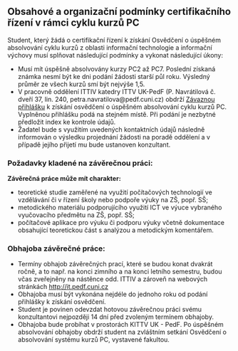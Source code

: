 ## Obsahové a organizační podmínky certifikačního řízení v rámci cyklu kurzů PC

Student, který žádá o certifikační řízení k získání Osvědčení o úspěšném
absolvování cyklu kurzů z oblasti informační technologie a informační
výchovy musí splňovat následující podmínky a vykonat následující úkony:

-   Musí mít úspěšně absolvovány kurzy PC2 až PC7. Poslední získaná
    známka nesmí být ke dni podání žádosti starší půl roku. Výsledný
    průměr ze všech kurzů smí být nejvýše 1,5.
-   V pracovně oddělení ITTIV katedry ITTV UK-PedF (P. Navrátilová č.
    dveří 37, lin. 240, petra.navratilova\@pedf.cuni.cz) obdrží
    [Závaznou přihlášku](prihl_PC.doc) k získání osvědčení o úspěšném
    absolvování cyklu kurzů PC. Vyplněnou přihlášku podá na stejném
    místě. Při podání je nezbytné předložit index ke kontrole údajů.
-   Žadatel bude s využitím uvedených kontaktních údajů následně
    informován o výsledku projednání žádosti na poradě oddělení a v
    případě jejího přijetí mu bude ustanoven konzultant.

### Požadavky kladené na závěrečnou práci:

**Závěrečná práce může mít charakter:**

-   teoretické studie zaměřené na využití počítačových technologií ve
    vzdělávání či v řízení školy nebo podpoře výuky na ZŠ, popř. SŠ;
-   metodického materiálu podporujícího využití ICT ve výuce vybraného
    vyučovacího předmětu na ZŠ, popř. SŠ;
-   počítačové aplikace pro výuku či podporu výuky včetně dokumentace
    obsahující teoretickou část s analýzou a metodickým komentářem.

### Obhajoba závěrečné práce:

-   Termíny obhajob závěrečných prací, které se budou konat dvakrát
    ročně, a to např. na konci zimního a na konci letního semestru,
    budou včas zveřejněny na nástěnce odd. ITTIV a zároveň na webových
    stránkách http://it.pedf.cuni.cz
-   Obhajoba musí být vykonána nejdéle do jednoho roku od podání
    přihlášky k získání osvědčení.
-   Student je povinen odevzdat hotovou závěrečnou práci svému
    konzultantovi nejpozději 14 dní před zvoleným termínem obhajoby.
-   Obhajoba bude probíhat v prostorách KITTV UK - PedF. Po úspěšném
    absolvování obhajoby obdrží student na zvláštním setkání Osvědčení o
    absolvování systému kurzů PC, vystavené fakultou.
